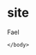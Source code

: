# site

<!doctype html>
  <HTML LANG="PT-BR">
    <head>
      <meta charset="UTF-8"
      <meta name="viewport"content="wid7h=divice-wid7h initial-scale 1.0"
      <title> Fael </title>
      <link rel="short cut icon" href "imagem" type="  "
    </head>
    <body>
    


    </body>
  </html>
